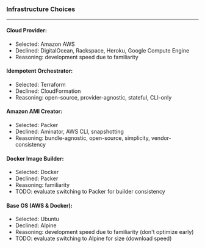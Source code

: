 ### Infrastructure Choices
----------------------
#### Cloud Provider:
- Selected: Amazon AWS
- Declined: DigitalOcean, Rackspace, Heroku, Google Compute Engine
- Reasoning: development speed due to familiarity
#### Idempotent Orchestrator:
- Selected: Terraform
- Declined: CloudFormation
- Reasoning: open-source, provider-agnostic, stateful, CLI-only
#### Amazon AMI Creator:
- Selected: Packer
- Declined: Aminator, AWS CLI, snapshotting
- Reasoning: bundle-agnostic, open-source, simplicity, vendor-consistency
#### Docker Image Builder:
- Selected: Docker
- Declined: Packer
- Reasoning: familiarity
- TODO: evaluate switching to Packer for builder consistency
#### Base OS (AWS & Docker):
- Selected: Ubuntu
- Declined: Alpine
- Reasoning: development speed due to familiarity (don't optimize early)
- TODO: evaluate switching to Alpine for size (download speed)

